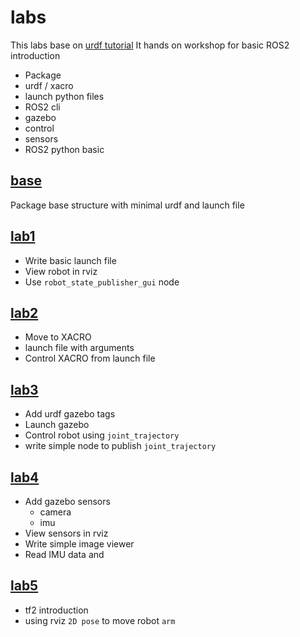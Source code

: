 # labs
This labs base on [urdf tutorial](https://articulatedrobotics.xyz/ready-for-ros-7-urdf/)
It hands on workshop for basic ROS2 introduction

- Package
- urdf / xacro
- launch python files
- ROS2 cli
- gazebo
- control
- sensors
- ROS2 python basic 

## [base](https://github.com/robobe/lab1_ws/tree/base)
Package base structure with minimal urdf and launch file

## [lab1](https://github.com/robobe/lab1_ws/tree/lab1)
- Write basic launch file  
- View robot in rviz
- Use `robot_state_publisher_gui` node

## [lab2](https://github.com/robobe/lab1_ws/tree/lab2)
- Move to XACRO
- launch file with arguments
- Control XACRO from launch file

## [lab3](https://github.com/robobe/lab1_ws/tree/lab3)
- Add urdf gazebo tags
- Launch gazebo
- Control robot using `joint_trajectory`
- write simple node to publish `joint_trajectory`

## [lab4](https://github.com/robobe/lab1_ws/tree/lab4)
- Add gazebo sensors
  - camera
  - imu
- View sensors in rviz
- Write simple image viewer
- Read IMU data and 

## [lab5](https://github.com/robobe/lab1_ws/tree/lab5)
- tf2 introduction
- using rviz `2D pose` to move robot `arm` 
  
